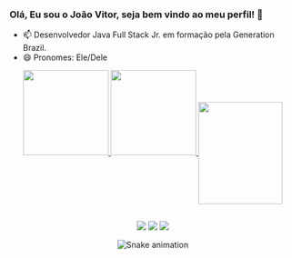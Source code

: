 ### Olá, Eu sou o João Vitor, seja bem vindo ao meu perfil! 👋
- 📫 Desenvolvedor Java Full Stack Jr. em formação pela Generation Brazil. 
- 😄 Pronomes: Ele/Dele

<div align="center">
  <a href="https://github.com/joaocfvitor">
  <img height="150em" src="https://github-readme-stats.vercel.app/api?username=joaocfvitor&show_icons=true&theme=dark&include_all_commits=true&count_private=true"/>
  <img height="150em" src="https://github-readme-stats.vercel.app/api/top-langs/?username=joaocfvitor&layout=compact&langs_count=7&theme=dark"/>

 <img align="center" width="148" height="180" src="https://media1.tenor.com/images/68e8337fb4eb7e40645d832c64762a8b/tenor.gif?itemid=19443613">

 ##
  
<div> 
  <a href="https://instagram.com/joaocfvitor" target="_blank"><img src="https://img.shields.io/badge/-Instagram-%23E4405F?style=for-the-badge&logo=instagram&logoColor=white" target="_blank"></a>
 <a href="João Fernandes#5214" target="_blank"><img src="https://img.shields.io/badge/Discord-7289DA?style=for-the-badge&logo=discord&logoColor=white" target="_blank"></a> 
  <a href="https://www.linkedin.com/in/jo%C3%A3o-vitor-carvalho-fernandes-da-silva-6301b9187/" target="_blank"><img src="https://img.shields.io/badge/-LinkedIn-%230077B5?style=for-the-badge&logo=linkedin&logoColor=white" target="_blank"></a> 
 
  ![Snake animation](https://github.com/joaocfvitor/joaocfvitor/blob/output/github-contribution-grid-snake.svg)
 
</div>
